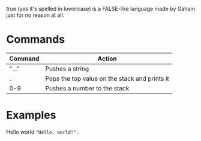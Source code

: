 true (yes it's spelled in lowercase) is a FALSE-like language made by Gaham just for no reason at all.
# Commands
| Command | Action |
| --- | --- |
| "..." | Pushes a string 
| . | Pops the top value on the stack and prints it
| 0-9 | Pushes a number to the stack
# Examples
Hello world
```"Hello, world!".```
